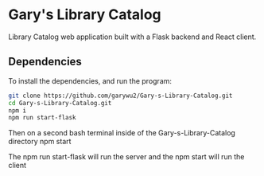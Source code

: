 # Gary's Library Catalog

Library Catalog web application built with a Flask backend and React client.

## Dependencies

To install the dependencies, and run the program:

```bash
git clone https://github.com/garywu2/Gary-s-Library-Catalog.git
cd Gary-s-Library-Catalog.git
npm i
npm run start-flask
```

Then on a second bash terminal inside of the Gary-s-Library-Catalog directory
npm start


The npm run start-flask will run the server and the npm start will run the client
